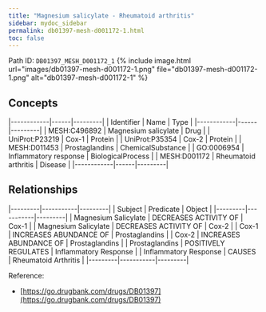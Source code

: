 ```yaml
---
title: "Magnesium salicylate - Rheumatoid arthritis"
sidebar: mydoc_sidebar
permalink: db01397-mesh-d001172-1.html
toc: false 
---
```



Path ID: `DB01397_MESH_D001172_1`
{% include image.html url="images/db01397-mesh-d001172-1.png" file="db01397-mesh-d001172-1.png" alt="db01397-mesh-d001172-1" %}

## Concepts

|------------|------|---------|
| Identifier | Name | Type    |
|------------|------|---------|
| MESH:C496892 | Magnesium salicylate | Drug |
| UniProt:P23219 | Cox-1 | Protein |
| UniProt:P35354 | Cox-2 | Protein |
| MESH:D011453 | Prostaglandins | ChemicalSubstance |
| GO:0006954 | Inflammatory response | BiologicalProcess |
| MESH:D001172 | Rheumatoid arthritis | Disease |
|------------|------|---------|

## Relationships

|---------|-----------|---------|
| Subject | Predicate | Object  |
|---------|-----------|---------|
| Magnesium Salicylate | DECREASES ACTIVITY OF | Cox-1 |
| Magnesium Salicylate | DECREASES ACTIVITY OF | Cox-2 |
| Cox-1 | INCREASES ABUNDANCE OF | Prostaglandins |
| Cox-2 | INCREASES ABUNDANCE OF | Prostaglandins |
| Prostaglandins | POSITIVELY REGULATES | Inflammatory Response |
| Inflammatory Response | CAUSES | Rheumatoid Arthritis |
|---------|-----------|---------|

Reference: 
  - [https://go.drugbank.com/drugs/DB01397](https://go.drugbank.com/drugs/DB01397)
